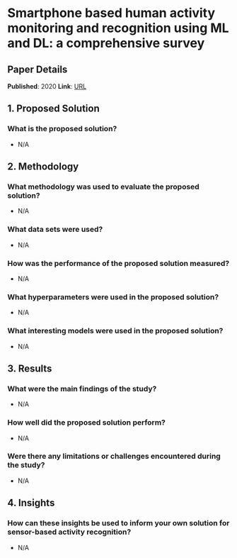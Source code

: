 # Smartphone based human activity monitoring and recognition using ML and DL: a comprehensive survey

## Paper Details

**Published**: 2020
**Link**: [URL](https://doi.org/10.1007/s12652-020-01899-y)

## 1. Proposed Solution

### What is the proposed solution?
- N/A

## 2. Methodology

### What methodology was used to evaluate the proposed solution?
- N/A

### What data sets were used?
- N/A

### How was the performance of the proposed solution measured?
- N/A

### What hyperparameters were used in the proposed solution?
- N/A

### What interesting models were used in the proposed solution?
- N/A

## 3. Results

### What were the main findings of the study?
- N/A

### How well did the proposed solution perform?
- N/A

### Were there any limitations or challenges encountered during the study?
- N/A

## 4. Insights

### How can these insights be used to inform your own solution for sensor-based activity recognition?
- N/A
